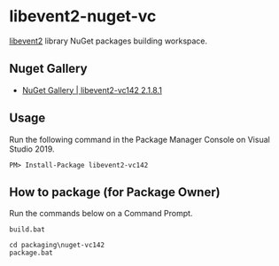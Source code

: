 # libevent2-nuget-vc
[libevent2](https://github.com/libevent/libevent) library NuGet packages building workspace.

## Nuget Gallery
- [NuGet Gallery | libevent2-vc142 2.1.8.1](https://www.nuget.org/packages/libevent2-vc142)

## Usage
Run the following command in the Package Manager Console on Visual Studio 2019.
```
PM> Install-Package libevent2-vc142
```

## How to package (for Package Owner)
Run the commands below on a Command Prompt.
```
build.bat

cd packaging\nuget-vc142
package.bat
```
